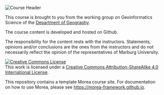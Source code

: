 ![Course Header](https://gisma-courses.github.io/LV-uav-workflow/morea/header_gis.jpg "Image source: C.Reudenbach")

This course is brought to you from the working group on Geoinformatics Science of the [Department of Geography](https://www.uni-marburg.de/fb19).


The course content is developed and hosted on Github. 

The responsibility for the content rests with the instructors. Statements, opinions and/or conclusions are the ones from the instructors and do not necessarily reflect the opinion of the representatives of Marburg University.  

<a rel="license" href="http://creativecommons.org/licenses/by-sa/4.0/"><img alt="Creative Commons License" style="border-width:0" src="https://i.creativecommons.org/l/by-sa/4.0/88x31.png" /></a><br />This work is licensed under a <a rel="license" href="http://creativecommons.org/licenses/by-sa/4.0/">Creative Commons Attribution-ShareAlike 4.0 International License</a>.


This repository contains a template Morea course site. For documentation on how to use Morea, please see https://morea-framework.github.io.

